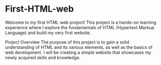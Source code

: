 # First-HTML-web
Welcome to my first HTML web project! This project is a hands-on learning experience where I explore the fundamentals of HTML (Hypertext Markup Language) and build my very first website.

Project Overview
The purpose of this project is to gain a solid understanding of HTML and its various elements, as well as the basics of web development. I will be creating a simple website that showcases my newly acquired skills and knowledge.

